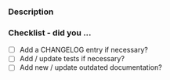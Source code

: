 <!-- Hello! Thanks for submitting a PR. To help make things go a bit more
     smoothly we would appreciate that you go through this template. -->

### Description

<!-- Good things to put here include: reasoning for the change (please link
     any relevant issues!) -->

### Checklist - did you ...

<!-- If any of the following items are not relevant for your contribution
     please still tick them, so we know you've gone through the checklist.

    All user-facing changes should get an entry. Otherwise, signal to me that
    this should get the magical label to silence the CHANGELOG entry check.
    Tests are required for bugfixes and new features. Documentation changes
    are necessary for formatting and most enhancement changes. -->

- [ ] Add a CHANGELOG entry if necessary?
- [ ] Add / update tests if necessary?
- [ ] Add new / update outdated documentation?